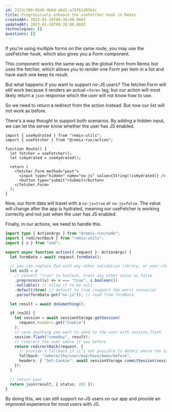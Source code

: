 ```yaml
---
id: 2153c390-05d6-4b6d-a6d1-a79f61285b2c
title: Progressively enhance the useFetcher hook in Remix
createdAt: 2023-01-20T08:30:08.000Z
updatedAt: 2023-01-20T08:30:08.000Z
technologies: []
questions: []
---
```


If you're using multiple forms on the same route, you may use the useFetcher hook, which also gives you a Form component.

This component works the same way as the global Form from Remix but uses the fetcher, which allows you to render one Form per item in a list and have each one keep its result.

But what happens if you want to support no-JS users? The fetcher.Form will still work because it renders an actual `<form>` tag, but our action will most likely return a `json` response which the user will not know how to use.

So we need to return a redirect from the action instead. But now our list will not work as before.

There's a way thought to support both scenarios. By adding a hidden input, we can let the server know whether the user has JS enabled.

```tsx
import { useHydrated } from "remix-utils";
import { useFetcher } from "@remix-run/action";

function Route() {
  let fetcher = useFetcher();
  let isHydrated = useHydrated();

  return (
    <fetcher.Form method="post">
      <input type="hidden" name="no-js" value={String(!isHydrated)} />
      <button type="submit">Submit</button>
    </fetcher.Form>
  );
}
```

Now, our form data will travel with a `no-js=true` or `no-js=false`. The value will change after the app is hydrated, meaning our useFetcher is working correctly and not just when the user has JS enabled.

Finally, in our actions, we need to handle this.

```ts
import type { ActionArgs } from "@remix-run/node";
import { redirectBack } from "remix-utils";
import { z } from "zod";

export async function action({ request }: ActionArgs) {
  let formData = await request.formData();

  // you can replace Zod with any other validation library, or your checks
  let noJS = z
    // convert "true" to boolean, treat any other value as false
    .preprocess((v) => v === "true", z.boolean())
    .nullable() // allow it to be null
    .default(true) // default to true (support the worst scenario)
    .parse(formData.get("no-js")); // read from formData

  let result = await doSomething();

  if (noJS) {
    let session = await sessionStorage.getSession(
      request.headers.get("Cookie")
    );
    // save anything you want to send to the user with session.flash
    session.flash("someKey", result);
    // redirect the user where it was before
    return redirectBack(request, {
      // provide a fallback if it's not possible to detect where the user was
      fallback: "/where/the/user/may/have/been/before",
      headers: { "Set-Cookie": await sessionStorage.commitSession(session) },
    });
  }

  // return your
  return json(result, { status: 201 });
}
```

By doing this, we can still support no-JS users on our app and provide an improved experience for most users with JS.
